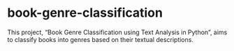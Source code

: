 # book-genre-classification
This project, “Book Genre Classification using Text Analysis in Python”, aims to classify books into genres based on their textual descriptions. 
